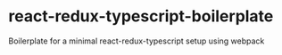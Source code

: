 # react-redux-typescript-boilerplate
Boilerplate for a minimal react-redux-typescript setup using webpack
